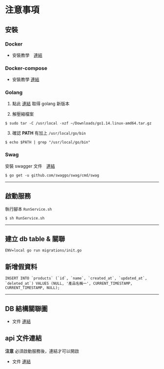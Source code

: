 # 注意事項

## 安裝

### Docker

- 安裝教學　[連結](https://www.digitalocean.com/community/tutorials/how-to-install-and-use-docker-on-ubuntu-18-04)

### Docker-compose

- 安裝教學 [連結](https://www.digitalocean.com/community/tutorials/how-to-install-docker-compose-on-ubuntu-16-04)

### Golang

1. 點此 [連結](https://golang.org/dl/) 取得 golang 新版本

2. 解壓縮檔案
   
```
$ sudo tar -C /usr/local -xzf ~/Downloads/go1.14.linux-amd64.tar.gz
```

3. 確認 __PATH__ 有加上 `/usr/local/go/bin`
   
```
$ echo $PATH | grep "/usr/local/go/bin"
```

### Swag
安裝 swagger 文件　[連結](https://github.com/swaggo/swag)

```
$ go get -u github.com/swaggo/swag/cmd/swag
```

---
## 啟動服務
執行腳本 `RunService.sh`

```
$ sh RunService.sh
```

---
## 建立 db table & 關聯
```
ENV=local go run migrations/init.go
```

## 新增假資料
```
INSERT INTO `products` (`id`, `name`, `created_at`, `updated_at`, `deleted_at`) VALUES (NULL, '產品名稱一', CURRENT_TIMESTAMP, CURRENT_TIMESTAMP, NULL);
```

---
## DB 結構關聯圖
- 文件 [連結](https://app.diagrams.net/#G1zoB9UmNjqfcUc-vgMqUYULoSbZvaRm9t)

## api 文件連結

**注意** 必須啟動服務後，連結才可以開啟
- 文件 [連結](http://localhost:9999/api/v1/swagger/index.html#/order/post_order)
